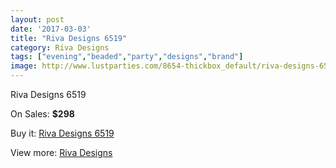 ```yaml
---
layout: post
date: '2017-03-03'
title: "Riva Designs 6519"
category: Riva Designs
tags: ["evening","beaded","party","designs","brand"]
image: http://www.lustparties.com/8654-thickbox_default/riva-designs-6519.jpg
---
```

Riva Designs 6519

On Sales: **$298**
<a href="https://www.lustparties.com/en/riva-designs/2958-riva-designs-6519.html"><amp-img layout="responsive" width="600" height="600" src="//www.lustparties.com/8654-thickbox_default/riva-designs-6519.jpg" alt="Riva Designs 6519 0" /></a>
<a href="https://www.lustparties.com/en/riva-designs/2958-riva-designs-6519.html"><amp-img layout="responsive" width="600" height="600" src="//www.lustparties.com/8655-thickbox_default/riva-designs-6519.jpg" alt="Riva Designs 6519 1" /></a>

Buy it: [Riva Designs 6519](https://www.lustparties.com/en/riva-designs/2958-riva-designs-6519.html "Riva Designs 6519")

View more: [Riva Designs](https://www.lustparties.com/en/6-riva-designs "Riva Designs")